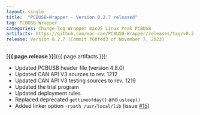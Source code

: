 ```yaml
---
layout: single
title:  "PCBUSB-Wrapper - Version 0.2.7 released"
tag: PCBUSB-Wrapper
categories: Change-log Wrapper macOS Linux Peak PCBUSB
artifacts: https://github.com/mac-can/PCBUSB-Wrapper/releases/tag/v0.2.7
release: Version 0.2.7 (Commit f60fed3 of November 7, 2023)
---
```

[**{{ page.release }}**]({{ page.artifacts }}):

- Updated PCBUSB header file (version 4.8.0)
- Updated CAN API V3 sources to rev. 1212 
- Updated CAN API V3 testing sources to rev. 1219 
- Updated the trial program 
- Updated deployment rules
- Replaced deprecated `gettimeofday()` and `usleep()` 
- Added linker option `-rpath /usr/local/lib` (issue [#15](https://github.com/mac-can/PCBUSB-Wrapper/issues/15)) 
